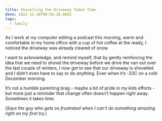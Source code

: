 ```yaml
---
title: Shovelling the Driveway Takes Time
date: 2022-12-20T08:56:16.896Z
tags:
  - family
---
```

As I work at my computer editing a podcast this morning, warm and comfortable in my home office with a cup of hot coffee at the ready, I noticed the driveway was already cleared of snow.

I want to acknowledge, and remind myself, that by gently reinforcing the idea that we need to shovel the driveway before we drive the van out over the last couple of winters, I now get to see that our driveway is shovelled and I didn’t even have to say or do anything. Even when it’s -33C on a cold December morning.

It’s not a humble parenting brag - maybe a bit of pride in my kids efforts - but more just a reminder that change often doesn’t happen right away. Sometimes it takes time.

(*Says the guy who gets so frustrated when I can't do something amazing right on my first try.*)